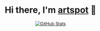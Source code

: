 <p>
  <h1 align="center">
    <b>Hi there, I'm <a href="https://artspot.com">artspot</a> 👋</b>
  </h1>
</p>

<p align="center">
  <a href="https://github.com/artspot">
    <img alt="GitHub Stats" src="https://github-readme-stats.vercel.app/api?username=artspot&hide=issues&hide_title=true&include_all_commits=true&bg_color=30,e96443,904e95&title_color=fff&text_color=fff" />
    </a>
</p>
